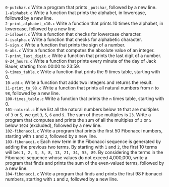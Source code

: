 `0-putchar.c` Write a program that prints `_putchar`, followed by a new line.\
`1-alphabet.c` Write a function that prints the alphabet, in lowercase, followed by a new line.\
`2-print_alphabet_x10.c` Write a function that prints 10 times the alphabet, in lowercase, followed by a new line.\
`3-islower.c` Write a function that checks for lowercase character.\
`4-isalpha.c` Write a function that checks for alphabetic character.\
`5-sign.c` Write a function that prints the sign of a number.\
`6-abs.c` Write a function that computes the absolute value of an integer.\
`7-print_last_digit.c` Write a function that prints the last digit of a number.\
`8-24_hours.c` Write a function that prints every minute of the day of Jack Bauer, starting from 00:00 to 23:59.\
`9-times_table.c` Write a function that prints the 9 times table, starting with 0.\
`10-add.c` Write a function that adds two integers and returns the result.\
`11-print_to_98.c` Write a function that prints all natural numbers from `n` to `98`, followed by a new line.\
`100-times_table.c` Write a function that prints the `n` times table, starting with 0.\
`101-natural.c` If we list all the natural numbers below `10` that are multiples of `3` or `5`, we get `3`, `5`, `6` and `9`. The sum of these multiples is `23`. Write a program that computes and prints the sum of all the multiples of `3` or `5` below `1024` (excluded), followed by a new line.\
`102-fibonacci.c` Write a program that prints the first 50 Fibonacci numbers, starting with `1` and `2`, followed by a new line.\
`103-fibonacci.c` Each new term in the Fibonacci sequence is generated by adding the previous two terms. By starting with `1` and `2`, the first 10 terms will be: `1, 2, 3, 5, 8, 13, 21, 34, 55, 89`. By considering the terms in the Fibonacci sequence whose values do not exceed 4,000,000, write a program that finds and prints the sum of the even-valued terms, followed by a new line.\
`104-fibonacci.c` Write a program that finds and prints the first 98 Fibonacci numbers, starting with `1` and `2`, followed by a new line.
